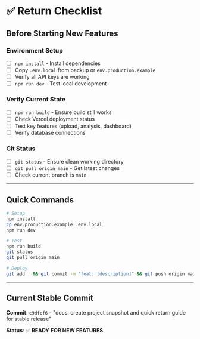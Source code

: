 # ✅ Return Checklist

## **Before Starting New Features**

### **Environment Setup**
- [ ] `npm install` - Install dependencies
- [ ] Copy `.env.local` from backup or `env.production.example`
- [ ] Verify all API keys are working
- [ ] `npm run dev` - Test local development

### **Verify Current State**
- [ ] `npm run build` - Ensure build still works
- [ ] Check Vercel deployment status
- [ ] Test key features (upload, analysis, dashboard)
- [ ] Verify database connections

### **Git Status**
- [ ] `git status` - Ensure clean working directory
- [ ] `git pull origin main` - Get latest changes
- [ ] Check current branch is `main`

---

## **Quick Commands**

```bash
# Setup
npm install
cp env.production.example .env.local
npm run dev

# Test
npm run build
git status
git pull origin main

# Deploy
git add . && git commit -m "feat: [description]" && git push origin main
```

---

## **Current Stable Commit**
**Commit**: `c9dfcf6` - "docs: create project snapshot and quick return guide for stable release"

**Status**: ✅ **READY FOR NEW FEATURES** 